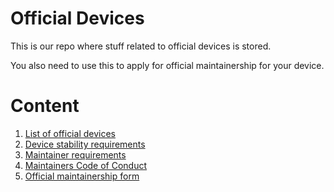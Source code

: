 # Official Devices

This is our repo where stuff related to official devices is stored.

You also need to use this to apply for official maintainership for your device.

# Content

1. [List of official devices](devices.md)
2. [Device stability requirements](devicereq.md)
3. [Maintainer requirements](maintainerreq.md)
4. [Maintainers Code of Conduct](conduct.md)
5. [Official maintainership form](https://github.com/RisingTechOSS-devices/official_devices/issues/new/choose)
